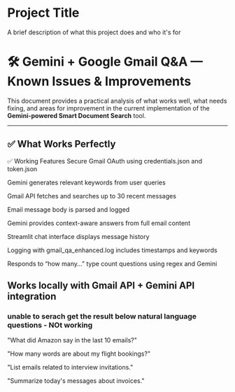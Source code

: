 
# Project Title

A brief description of what this project does and who it's for

# 🛠️ Gemini + Google Gmail Q&A — Known Issues & Improvements

This document provides a practical analysis of what works well, what needs fixing, and areas for improvement in the current implementation of the **Gemini-powered Smart Document Search** tool.

---

## ✅ What Works Perfectly

✅ Working Features
Secure Gmail OAuth using credentials.json and token.json

Gemini generates relevant keywords from user queries

Gmail API fetches and searches up to 30 recent messages

Email message body is parsed and logged

Gemini provides context-aware answers from full email content

Streamlit chat interface displays message history

Logging with gmail_qa_enhanced.log includes timestamps and keywords

Responds to “how many…” type count questions using regex and Gemini

Works locally with Gmail API + Gemini API integration
---
### unable to serach get the result below natural language questions - NOt working

"What did Amazon say in the last 10 emails?"

"How many words are about my flight bookings?"

"List emails related to interview invitations."

"Summarize today's messages about invoices."